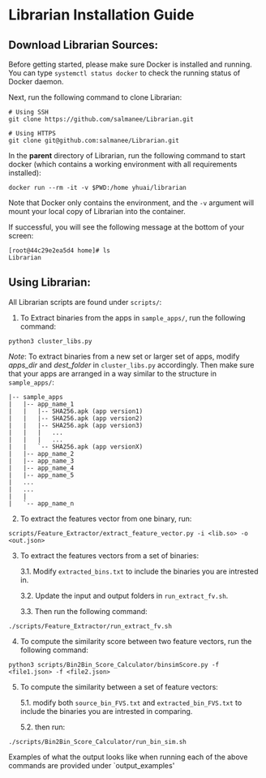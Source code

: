 
# Librarian Installation Guide #

## Download Librarian Sources: ##
Before getting started, please make sure Docker is installed and running. You can type ```systemctl status docker``` to check the running status of Docker daemon.

Next, run the following command to clone Librarian:
```
# Using SSH
git clone https://github.com/salmanee/Librarian.git

# Using HTTPS
git clone git@github.com:salmanee/Librarian.git
```
In the **parent** directory of Librarian, run the following command to start docker (which contains a working environment with all requirements installed):
```
docker run --rm -it -v $PWD:/home yhuai/librarian
```
Note that Docker only contains the environment, and the `-v` argument will mount your local copy of Librarian into the container.

If successful, you will see the following message at the bottom of your screen:
```
[root@44c29e2ea5d4 home]# ls
Librarian
```

## Using Librarian: ##

All Librarian scripts are found under `scripts/`:
1. To Extract binaries from the apps in `sample_apps/`, run the following command:
``` 
python3 cluster_libs.py
```

*Note*: To extract binaries from a new set or larger set of apps, modify *apps_dir* and *dest_folder* in `cluster_libs.py` accordingly. Then make sure that your apps are arranged in a way similar to the structure in `sample_apps/`:
        
```
|-- sample_apps
|   |-- app_name_1
|   |   |-- SHA256.apk (app version1)
|   |   |-- SHA256.apk (app version2)
|   |   |-- SHA256.apk (app version3)
|   |   |   ...
|   |   |   ...
|   |   `-- SHA256.apk (app versionX)
|   |-- app_name_2
|   |-- app_name_3
|   |-- app_name_4
|   |-- app_name_5
|   ...
|   ...
|   |
|   `-- app_name_n

```
   
2. To extract the features vector from one binary, run:
```
scripts/Feature_Extractor/extract_feature_vector.py -i <lib.so> -o <out.json>
```
3. To extract the features vectors from a set of binaries:

   3.1. Modify `extracted_bins.txt` to include the binaries you are intrested in.
   
   3.2. Update the input and output folders in `run_extract_fv.sh`.
   
   3.3. Then run the following command: 
``` 
./scripts/Feature_Extractor/run_extract_fv.sh 
```
4. To compute the similarity score between two feature vectors, run the following command:
```
python3 scripts/Bin2Bin_Score_Calculator/binsimScore.py -f <file1.json> -f <file2.json>
```
5. To compute the similarity between a set of feature vectors:

   5.1. modify both `source_bin_FVS.txt` and `extracted_bin_FVS.txt` to include the binaries you are intrested in comparing.
   
   5.2. then run:
   
```
./scripts/Bin2Bin_Score_Calculator/run_bin_sim.sh
```

Examples of what the output looks like when running each of the above commands are provided under `output_examples'
